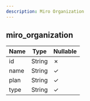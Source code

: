 ```yaml
---
description: Miro Organization
---
```

miro_organization
-----------------

| **Name** | **Type** | **Nullable** |
| -------- | -------- | ------------ |
| id       | String   | &cross;      |
| name     | String   | &check;      |
| plan     | String   | &check;      |
| type     | String   | &check;      |
